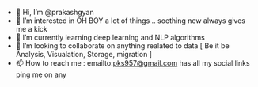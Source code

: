 - 👋 Hi, I’m @prakashgyan
- 👀 I’m interested in OH BOY a lot of things .. soething new always gives me a kick
- 🌱 I’m currently learning deep learning and NLP algorithms
- 💞️ I’m looking to collaborate on anything realated to data [ Be it be Analysis, Visualation, Storage, migration ]
- 📫 How to reach me : emailto:pks957@gmail.com has all my social links ping me on any 

<!---
prakashgyan/prakashgyan is a ✨ special ✨ repository because its `README.md` (this file) appears on your GitHub profile.
You can click the Preview link to take a look at your changes.
--->
